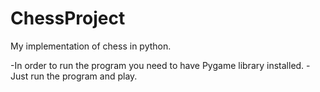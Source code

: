 # ChessProject
My implementation of chess in python.

-In order to run the program you need to have Pygame library installed.
-Just run the program and play.
